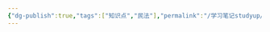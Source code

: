 ```yaml
---
{"dg-publish":true,"tags":["知识点","民法"],"permalink":"/学习笔记studyup/民法总论/修理请求权/","dgPassFrontmatter":true,"created":"2024-11-13T21:08:26.447+08:00","updated":"2024-11-13T21:08:27.165+08:00"}
---
```


